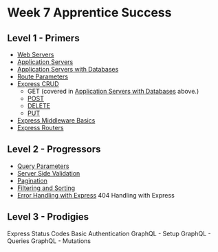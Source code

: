 # Week 7 Apprentice Success

## Level 1 - Primers
- [Web Servers](./1-primers/1-web-servers/README.md)
- [Application Servers](./1-primers/2-application-servers/README.md)
- [Application Servers with Databases](./1-primers/3-application-servers-with-databases/README.md)
- [Route Parameters](./1-primers/4-route-parameters/README.md)
- [Express CRUD](./1-primers/5-express-crud/README.md)
  - GET (covered in [Application Servers with Databases](./1-primers/3-application-servers-with-databases/README.md) above.)
  - [POST](./1-primers/6-express-post/README.md)
  - [DELETE](./1-primers/7-express-delete/README.md)
  - [PUT](./1-primers/8-express-put/README.md)
- [Express Middleware Basics](./1-primers/9-express-middleware/README.md)
- [Express Routers](./1-primers/10-express-routers/README.md)

## Level 2 - Progressors
- [Query Parameters](./2-progressors/1-query-parameters/README.md)
- [Server Side Validation](./2-progressors/2-server-side-validation/README.md)
- [Pagination](./2-progressors/3-pagination/README.md)
- [Filtering and Sorting](./2-progressors/4-filtering-and-sorting/README.md)
- [Error Handling with Express](./2-progressors/5-error-handling/README.md)
404 Handling with Express
  
## Level 3 - Prodigies
Express Status Codes
Basic Authentication
GraphQL - Setup
GraphQL - Queries
GraphQL - Mutations
